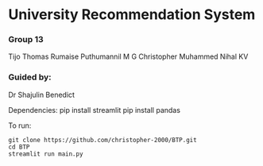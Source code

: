 # University Recommendation System
### Group 13
Tijo Thomas
Rumaise Puthumannil
M G Christopher
Muhammed Nihal KV
### Guided by:
Dr Shajulin Benedict

Dependencies:
pip install streamlit
pip install pandas

To run:
```
git clone https://github.com/christopher-2000/BTP.git
cd BTP
streamlit run main.py
```
